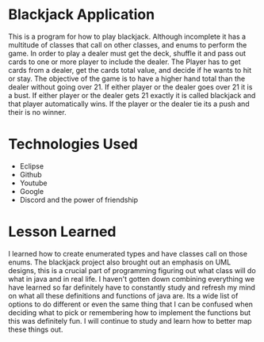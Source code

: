# Blackjack Application
This is a program for how to play blackjack. Although incomplete it has a multitude of classes that call on other classes, and enums to perform the game. In order to play a dealer must get the deck, shuffle it and pass out cards to one or more player to include the dealer. The Player has to get cards from a dealer, get the cards total value, and decide if he wants to hit or stay. The objective of the game is to have a higher hand total than the dealer without going over 21. If either player or the dealer goes over 21 it is a bust. If either player or the dealer gets 21 exactly it is called blackjack and that player automatically wins. If the player or the dealer tie its a push and their is no winner.

# Technologies Used
* Eclipse
* Github
* Youtube
* Google
* Discord and the power of friendship

# Lesson Learned
I learned how to create enumerated types and have classes call on those enums. The blackjack project also brought out an emphasis on UML designs, this is a crucial part of programming figuring out what class will do what in java and in real life. I haven't gotten down combining everything we have learned so far definitely have to constantly study and refresh my mind on what all these definitions and functions of java are. Its a wide list of options to do different or even the same thing that I can be confused when deciding what to pick or remembering how to implement the functions but this was definitely fun. I will continue to study and learn how to better map these things out.